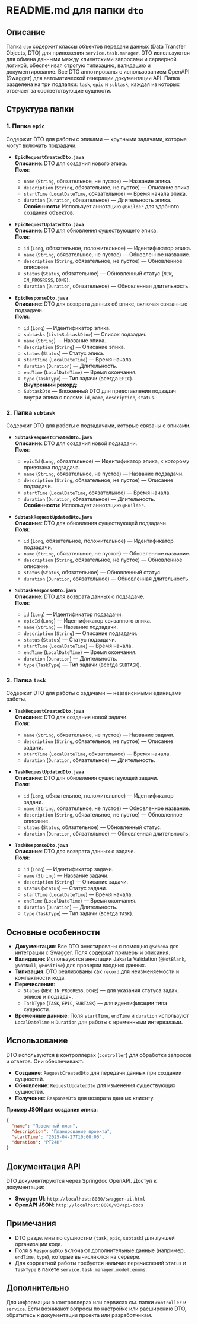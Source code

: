 # README.md для папки `dto`

## Описание

Папка `dto` содержит классы объектов передачи данных (Data Transfer Objects, DTO) для приложения `service.task.manager`. DTO используются для обмена данными между клиентскими запросами и серверной логикой, обеспечивая строгую типизацию, валидацию и документирование. Все DTO аннотированы с использованием OpenAPI (Swagger) для автоматической генерации документации API. Папка разделена на три подпапки: `task`, `epic` и `subtask`, каждая из которых отвечает за соответствующие сущности.

## Структура папки

### 1. Папка `epic`
Содержит DTO для работы с эпиками — крупными задачами, которые могут включать подзадачи.

- **`EpicRequestCreatedDto.java`**  
  **Описание**: DTO для создания нового эпика.  
  **Поля**:
    - `name` (`String`, обязательное, не пустое) — Название эпика.
    - `description` (`String`, обязательное, не пустое) — Описание эпика.
    - `startTime` (`LocalDateTime`, обязательное) — Время начала эпика.
    - `duration` (`Duration`, обязательное) — Длительность эпика.  
      **Особенности**: Использует аннотацию `@Builder` для удобного создания объектов.

- **`EpicRequestUpdatedDto.java`**  
  **Описание**: DTO для обновления существующего эпика.  
  **Поля**:
    - `id` (`Long`, обязательное, положительное) — Идентификатор эпика.
    - `name` (`String`, обязательное, не пустое) — Обновленное название.
    - `description` (`String`, обязательное, не пустое) — Обновленное описание.
    - `status` (`Status`, обязательное) — Обновленный статус (`NEW`, `IN_PROGRESS`, `DONE`).
    - `duration` (`Duration`, обязательное) — Обновленная длительность.

- **`EpicResponseDto.java`**  
  **Описание**: DTO для возврата данных об эпике, включая связанные подзадачи.  
  **Поля**:
    - `id` (`Long`) — Идентификатор эпика.
    - `subtasks` (`List<SubtaskDto>`) — Список подзадач.
    - `name` (`String`) — Название эпика.
    - `description` (`String`) — Описание эпика.
    - `status` (`Status`) — Статус эпика.
    - `startTime` (`LocalDateTime`) — Время начала.
    - `duration` (`Duration`) — Длительность.
    - `endTime` (`LocalDateTime`) — Время окончания.
    - `type` (`TaskType`) — Тип задачи (всегда `EPIC`).  
      **Внутренний рекорд**:
    - `SubtaskDto` — Вложенный DTO для представления подзадач внутри эпика с полями `id`, `name`, `description`, `status`.

### 2. Папка `subtask`
Содержит DTO для работы с подзадачами, которые связаны с эпиками.

- **`SubtaskRequestCreatedDto.java`**  
  **Описание**: DTO для создания новой подзадачи.  
  **Поля**:
    - `epicId` (`Long`, обязательное) — Идентификатор эпика, к которому привязана подзадача.
    - `name` (`String`, обязательное, не пустое) — Название подзадачи.
    - `description` (`String`, обязательное, не пустое) — Описание подзадачи.
    - `startTime` (`LocalDateTime`, обязательное) — Время начала.
    - `duration` (`Duration`, обязательное) — Длительность.  
      **Особенности**: Использует аннотацию `@Builder`.

- **`SubtaskRequestUpdatedDto.java`**  
  **Описание**: DTO для обновления существующей подзадачи.  
  **Поля**:
    - `id` (`Long`, обязательное, положительное) — Идентификатор подзадачи.
    - `name` (`String`, обязательное, не пустое) — Обновленное название.
    - `description` (`String`, обязательное, не пустое) — Обновленное описание.
    - `status` (`Status`, обязательное) — Обновленный статус.
    - `duration` (`Duration`, обязательное) — Обновленная длительность.

- **`SubtaskResponseDto.java`**  
  **Описание**: DTO для возврата данных о подзадаче.  
  **Поля**:
    - `id` (`Long`) — Идентификатор подзадачи.
    - `epicId` (`Long`) — Идентификатор связанного эпика.
    - `name` (`String`) — Название подзадачи.
    - `description` (`String`) — Описание подзадачи.
    - `status` (`Status`) — Статус подзадачи.
    - `startTime` (`LocalDateTime`) — Время начала.
    - `endTime` (`LocalDateTime`) — Время окончания.
    - `duration` (`Duration`) — Длительность.
    - `type` (`TaskType`) — Тип задачи (всегда `SUBTASK`).

### 3. Папка `task`
Содержит DTO для работы с задачами — независимыми единицами работы.

- **`TaskRequestCreatedDto.java`**  
  **Описание**: DTO для создания новой задачи.  
  **Поля**:
    - `name` (`String`, обязательное, не пустое) — Название задачи.
    - `description` (`String`, обязательное, не пустое) — Описание задачи.
    - `startTime` (`LocalDateTime`, обязательное) — Время начала.
    - `duration` (`Duration`, обязательное) — Длительность.

- **`TaskRequestUpdatedDto.java`**  
  **Описание**: DTO для обновления существующей задачи.  
  **Поля**:
    - `id` (`Long`, обязательное, положительное) — Идентификатор задачи.
    - `name` (`String`, обязательное, не пустое) — Обновленное название.
    - `description` (`String`, обязательное, не пустое) — Обновленное описание.
    - `status` (`Status`, обязательное) — Обновленный статус.
    - `duration` (`Duration`, обязательное) — Обновленная длительность.

- **`TaskResponseDto.java`**  
  **Описание**: DTO для возврата данных о задаче.  
  **Поля**:
    - `id` (`Long`) — Идентификатор задачи.
    - `name` (`String`) — Название задачи.
    - `description` (`String`) — Описание задачи.
    - `status` (`Status`) — Статус задачи.
    - `startTime` (`LocalDateTime`) — Время начала.
    - `endTime` (`LocalDateTime`) — Время окончания.
    - `duration` (`Duration`) — Длительность.
    - `type` (`TaskType`) — Тип задачи (всегда `TASK`).

## Основные особенности

- **Документация**: Все DTO аннотированы с помощью `@Schema` для интеграции с Swagger. Поля содержат примеры и описания.
- **Валидация**: Используются аннотации Jakarta Validation (`@NotBlank`, `@NotNull`, `@Positive`) для проверки входных данных.
- **Типизация**: DTO реализованы как `record` для неизменяемости и компактности кода.
- **Перечисления**:
    - `Status` (`NEW`, `IN_PROGRESS`, `DONE`) — для указания статуса задач, эпиков и подзадач.
    - `TaskType` (`TASK`, `EPIC`, `SUBTASK`) — для идентификации типа сущности.
- **Временные данные**: Поля `startTime`, `endTime` и `duration` используют `LocalDateTime` и `Duration` для работы с временными интервалами.

## Использование

DTO используются в контроллерах (`controller`) для обработки запросов и ответов. Они обеспечивают:
- **Создание**: `RequestCreatedDto` для передачи данных при создании сущностей.
- **Обновление**: `RequestUpdatedDto` для изменения существующих сущностей.
- **Получение**: `ResponseDto` для возврата данных клиенту.

**Пример JSON для создания эпика**:
```json
{
  "name": "Проектный план",
  "description": "Планирование проекта",
  "startTime": "2025-04-27T10:00:00",
  "duration": "PT24H"
}
```

## Документация API

DTO документируются через Springdoc OpenAPI. Доступ к документации:
- **Swagger UI**: `http://localhost:8080/swagger-ui.html`
- **OpenAPI JSON**: `http://localhost:8080/v3/api-docs`

## Примечания

- DTO разделены по сущностям (`task`, `epic`, `subtask`) для лучшей организации кода.
- Поля в `ResponseDto` включают дополнительные данные (например, `endTime`, `type`), которые вычисляются на сервере.
- Для корректной работы требуется наличие перечислений `Status` и `TaskType` в пакете `service.task.manager.model.enums`.

## Дополнительно

Для информации о контроллерах или сервисах см. папки `controller` и `service`. Если возникают вопросы по настройке или расширению DTO, обратитесь к документации проекта или разработчикам.